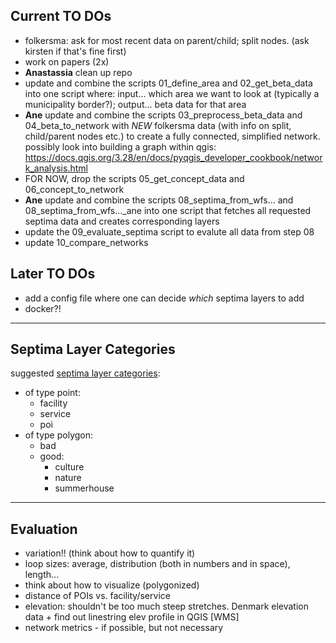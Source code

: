 ## Current TO DOs

* folkersma: ask for most recent data on parent/child; split nodes. (ask kirsten if that's fine first)
* work on papers (2x)
* **Anastassia** clean up repo
* update and combine the scripts 01_define_area and 02_get_beta_data into one script where: input... which area we want to look at (typically a municipality border?); output... beta data for that area
* **Ane** update and combine the scripts 03_preprocess_beta_data and 04_beta_to_network with *NEW* folkersma data (with info on split, child/parent nodes etc.) to create a fully connected, simplified network. possibly look into building a graph within qgis: https://docs.qgis.org/3.28/en/docs/pyqgis_developer_cookbook/network_analysis.html
* FOR NOW, drop the scripts 05_get_concept_data and 06_concept_to_network 
* **Ane** update and combine the scripts 08_septima_from_wfs... and 08_septima_from_wfs..._ane into one script that fetches all requested septima data and creates corresponding layers
* update the 09_evaluate_septima script to evalute all data from step 08
* update 10_compare_networks 

## Later TO DOs

* add a config file where one can decide *which* septima layers to add
* docker?!


***

## Septima Layer Categories

suggested [septima layer categories](https://docs.google.com/spreadsheets/d/19oPiRxOglcvQkEgUipIW7I29kDV0PbKkuJzRGNrAy38/edit?usp=sharing):
* of type point:
    - facility
    - service
    - poi
* of type polygon:
    - bad
    - good:
        - culture
        - nature
        - summerhouse

***

## Evaluation

* variation!! (think about how to quantify it)
* loop sizes: average, distribution (both in numbers and in space), length...
* think about how to visualize (polygonized)
* distance of POIs vs. facility/service
* elevation: shouldn't be too much steep stretches. Denmark elevation data + find out linestring elev profile in QGIS [WMS]
* network metrics - if possible, but not necessary